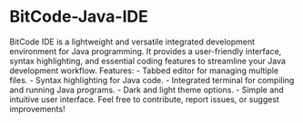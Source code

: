 # BitCode-Java-IDE
 BitCode IDE is a lightweight and versatile integrated development environment for Java programming. It provides a user-friendly interface, syntax highlighting, and essential coding features to streamline your Java development workflow.  Features: - Tabbed editor for managing multiple files. - Syntax highlighting for Java code. - Integrated terminal for compiling and running Java programs. - Dark and light theme options. - Simple and intuitive user interface.  Feel free to contribute, report issues, or suggest improvements!
